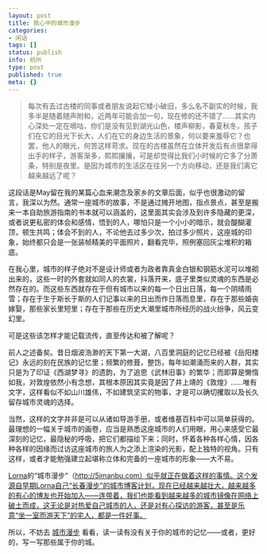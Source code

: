 ```yaml
---
layout: post
title: 我心中的城市漫步
categories:
- 闲话
tags: []
status: publish
info: 杭州
type: post
published: true
meta: {}
---
```


> 每次有去过古楼的同事或者朋友说起它矮小破旧，多么名不副实的时候，我多半是随着随声附和，近两年可能会加一句，现在修的还不错了……其实内心深处一定在嘀咕，你们是没有见到湖光山色，楼声柳影，春夏秋冬，孩子们在它的目光下长大，人们在它的身边生活的景象，何以要来羞辱它？也罢，他人的眼光，何苦这样苛求。现在的古楼虽然在立体开发后有点很拿得出手的样子，游客渐多，熙熙攘攘，可是却觉得比我们小时候的它多了分萧条，特别是夜里。是因为城市的生活区在往另一个方向移动，还是我们离它越来越远了呢？

这段话是May留在我的某篇心血来潮念及家乡的文章后面，似乎也很激动的留言，我深以为然。通常一座城市的故事，不是通过摊开地图，指点景点，甚至是搬来一本自助旅游指南的书本就可以涵盖的，这里面其实会涉及到许多隐藏的更深，或者说更私密的体会和感情，悟到的人，哪怕只是一个小小的暗示，就会醍醐灌顶，顿生共鸣；体会不到的人，不论他去过多少次，拍过多少照片，这座城的印象，始终都只会是一张装帧精美的平面照片，翻看完毕，照例塞回灰尘堆积的箱底。

在我心里，城市的样子绝对不是设计师或者为政者靠真金白银和钢筋水泥可以堆砌出来的，这些一时的外套就如同人的衣裳，抖落开来，底子里类似灵魂的东西是必然存在的。而这些东西就存在于但有城市以来的每一个日出日落，每一个阴晴雨雪；存在于生于斯长于斯的人们记事以来的日出而作日落而息里，存在于那些婚丧嫁娶，那些家长里短里；存在于那些在历史大潮里城市所经历的战火纷争，风云变幻里。

可是这些该怎样才能记载流传，直至传达和被了解呢？


前人之述备矣。昔日烟波浩渺的天下第一大湖，八百里洞庭的记忆已经被《岳阳楼记》永远的刻在民族的记忆里；频繁的修葺，整饬，每年如潮涌而来的人群，其实只是为了印证《西湖梦寻》的遗韵，为了追思《武林旧事》的繁华；而即算是懒惰如我，对敦煌依然小有念想，其根本原因其实竟是因了井上靖的《敦煌》……唯有文字，这样看似不如山川雄伟，不如建筑坚实的物事，才是可以确切攫取以及长久留存城市灵魂的选择。

当然，这样的文字并非是可以从诸如导游手册，或者维基百科中可以简单获得的。最理想的一幅关于城市的画卷，应当是熟悉这座城市的人们用眼，用心来感受它最深刻的记忆，最隐秘的呼吸，把它们都描绘下来；同时，怀着各种各样心情，因各种各样的因缘而过访这座城市的旅人为之添上渲染的光影，配上独特的视角。只有这样，或者才能勉强建立起堪称立体和完备的一座城市的形象——大不易。

[Lorna](http://mooninsky.net/known-each-other-for-the-internet-age)的“城市漫步”（http://5imanbu.com）似乎就正在做着这样的事情。这个发源自早期Lorna自己“长春漫步”的城市博客计划，现在已经越来越壮大，越来越多的有心的博友也开始加入——连带着，我们也能看到越来越多的城市镜像在网络上破土而成，这无论是对热爱自己城市的人，还是对有心探访的游客，甚至是乐意“坐一室而游天下”的宅人，都是一件好事。

所以，不妨去 [城市漫步](http://5imanbu.com/) 看看，读一读有没有关于你的城市的记忆——或者，更好的，写一写那些属于你的城。
